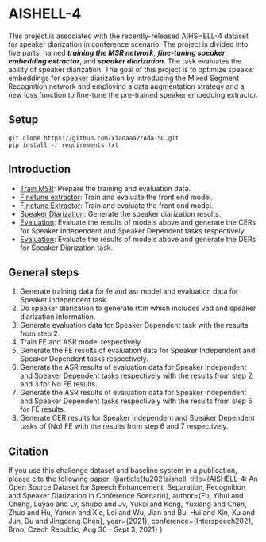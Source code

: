 # AISHELL-4


This project is associated with the recently-released AIHSHELL-4 dataset for speaker diarization in conference scenario. The project is divided into five parts, named ***training the MSR network***, ***fine-tuning speaker embedding extractor***, and ***speaker diarization***. The task evaluates the ability of speaker diarization. The goal of this project is to optimize speaker embeddings for speaker diarization by introducing the Mixed Segment Recognition network and employing a data augmentation strategy and a new loss function to fine-tune the pre-trained speaker embedding extractor.

## Setup

```shell
git clone https://github.com/xiaoaaa2/Ada-SD.git
pip install -r requirements.txt
```
## Introduction

* [Train MSR](model_preparation): Prepare the training and evaluation data.
* [Finetune extractor](model_preparation): Train and evaluate the front end model. 
* [Finetune Extractor](model_preparation): Train and evaluate the front end model. 
* [Speaker Diarization](sd): Generate the speaker diarization results. 
* [Evaluation](eval): Evaluate the results of models above and generate the CERs for Speaker Independent and Speaker Dependent tasks respectively.
* [Evaluation](eval): Evaluate the results of models above and generate the DERs for Speaker Diarization task.

## General steps
1. Generate training data for fe and asr model and evaluation data for Speaker Independent task.
2. Do speaker diarization to generate rttm which includes vad and speaker diarization information.
3. Generate evaluation data for Speaker Dependent task with the results from step 2.
4. Train FE and ASR model respectively.
5. Generate the FE results of evaluation data for Speaker Independent and Speaker Dependent tasks respectively.
6. Generate the ASR results of evaluation data for Speaker Independent and Speaker Dependent tasks respectively with the results from step 2 and 3 for No FE results.
7. Generate the ASR results of evaluation data for Speaker Independent and Speaker Dependent tasks respectively with the results from step 5 for FE results.
8. Generate CER results for Speaker Independent and Speaker Dependent tasks of (No) FE with the results from step 6 and 7 respectively.
## Citation
If you use this challenge dataset and baseline system in a publication, please cite the following paper:
    @article{fu2021aishell,
             title={AISHELL-4: An Open Source Dataset for Speech Enhancement, Separation, Recognition and Speaker Diarization in Conference Scenario},
             author={Fu, Yihui and Cheng, Luyao and Lv, Shubo and Jv, Yukai and Kong, Yuxiang and Chen, Zhuo and Hu, Yanxin and Xie, Lei and Wu, Jian and Bu, Hui and Xin, Xu and Jun, Du and Jingdong Chen},
             year={2021},
             conference={Interspeech2021, Brno, Czech Republic, Aug 30 - Sept 3, 2021}
             }

